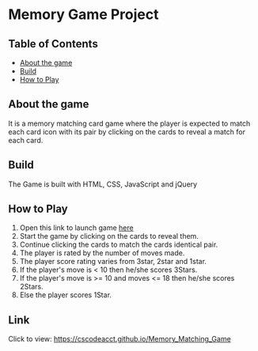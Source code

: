 # Memory Game Project

## Table of Contents

* [About the game](#about)
* [Build](#build)
* [How to Play](#howtoplay)


## About the game

It is a memory matching card game where the player is expected to match each card icon with its pair by clicking on the cards to reveal a match for each card. 

## Build

 The Game is built with HTML, CSS, JavaScript and jQuery

## How to Play
1. Open this link to launch game [here](https://cscodeacct.github.io/Memory_Matching_Game/)
2. Start the game by clicking on the cards to reveal them.
3. Continue clicking the cards to match the cards identical pair.
4. The player is rated by the number of moves made.
5. The player score rating varies from 3star, 2star and 1star.
6. If the player's move is < 10 then he/she scores 3Stars.
7. If the player's move is >= 10 and moves <= 18 then he/she scores 2Stars.
8. Else the player scores 1Star.

## Link

 Click to view: https://cscodeacct.github.io/Memory_Matching_Game
